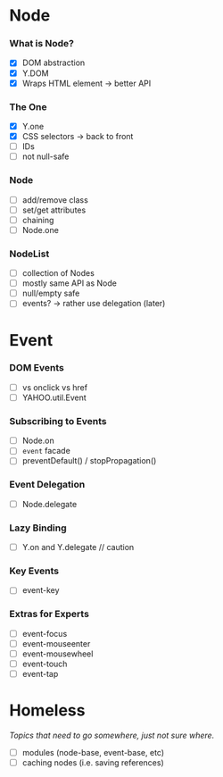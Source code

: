 Node
====

### What is Node?

- [x] DOM abstraction
- [x] Y.DOM
- [x] Wraps HTML element -> better API

### The One

- [x] Y.one
- [x] CSS selectors -> back to front
- [ ] IDs
- [ ] not null-safe

### Node

- [ ] add/remove class
- [ ] set/get attributes
- [ ] chaining
- [ ] Node.one

### NodeList

- [ ] collection of Nodes
- [ ] mostly same API as Node
- [ ] null/empty safe
- [ ] events? -> rather use delegation (later)

Event
=====

### DOM Events

- [ ] vs onclick vs href
- [ ] YAHOO.util.Event

### Subscribing to Events

- [ ] Node.on
- [ ] `event` facade
- [ ] preventDefault() / stopPropagation()

### Event Delegation

- [ ] Node.delegate

### Lazy Binding

- [ ] Y.on and Y.delegate // caution

### Key Events

- [ ] event-key

### Extras for Experts

- [ ] event-focus
- [ ] event-mouseenter
- [ ] event-mousewheel
- [ ] event-touch
- [ ] event-tap

Homeless
========
_Topics that need to go somewhere, just not sure where._

- [ ] modules (node-base, event-base, etc)
- [ ] caching nodes (i.e. saving references)
